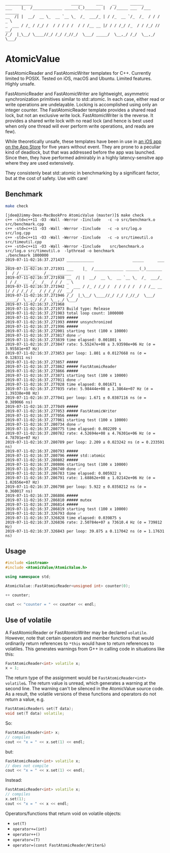 ```
____________                 _____      ___    __      ______
___    |_  /_____________ ______(_)_______ |  / /_____ ___  /___  ______
__  /| |  __/  __ \_  __ `__ \_  /_  ___/_ | / /_  __ `/_  /_  / / /  _ \
_  ___ / /_ / /_/ /  / / / / /  / / /__ __ |/ / / /_/ /_  / / /_/ //  __/
/_/  |_\__/ \____//_/ /_/ /_//_/  \___/ _____/  \__,_/ /_/  \__,_/ \___/
```

# AtomicValue

FastAtomicReader and FastAtomicWriter templates for C++. Currently limited to
POSIX. Tested on iOS, macOS and Ubuntu. Limited features. Highly unsafe.

FastAtomicReader and FastAtomicWriter are lightweight, asymmetric
synchronization primitives similar to std::atomic. In each case, either read
or write operations are undelayable. Locking is accomplished using only an
integer counter. The FastAtomicReader template provides a shared read lock, but
not an exclusive write lock. FastAtomicWriter is the reverse. It provides a
shared write lock with no read lock (and hence is best used when only one
thread will ever perform write operations, and reads are few).

While theoretically unsafe, these templates have been in use in [an iOS app on
the App Store](https://itunes.apple.com/us/app/cpyn/id929721548?mt=8) for five
years without event. They are prone to a peculiar kind
of deadlock, but that was addressed before the app was launched. Since then,
they have performed admirably in a highly latency-sensitve app where they are
used extensively.

They consistenly beat std::atomic in benchmarking by a significant factor, but
at the cost of safety. Use with care!

## Benchmark

```bash
make check
```

```
[jdee@Jimmy-Dees-MacBookPro AtomicValue (master)]$ make check
c++ -std=c++11 -O3 -Wall -Werror -Iinclude   -c -o src/benchmark.o src/benchmark.cpp
c++ -std=c++11 -O3 -Wall -Werror -Iinclude   -c -o src/log.o src/log.cpp
c++ -std=c++11 -O3 -Wall -Werror -Iinclude   -c -o src/timeutil.o src/timeutil.cpp
c++ -std=c++11 -O3 -Wall -Werror -Iinclude    src/benchmark.o src/log.o src/timeutil.o  -lpthread -o benchmark
./benchmark 1000000
2019-07-11-02:16:37.271437 ____________                 _____      ___    __      ______
2019-07-11-02:16:37.271931 ___    |_  /_____________ ______(_)_______ |  / /_____ ___  /___  ______
2019-07-11-02:16:37.271938 __  /| |  __/  __ \_  __ `__ \_  /_  ___/_ | / /_  __ `/_  /_  / / /  _ \
2019-07-11-02:16:37.271942 _  ___ / /_ / /_/ /  / / / / /  / / /__ __ |/ / / /_/ /_  / / /_/ //  __/
2019-07-11-02:16:37.271946 /_/  |_\__/ \____//_/ /_/ /_//_/  \___/ _____/  \__,_/ /_/  \__,_/ \___/
2019-07-11-02:16:37.271968
2019-07-11-02:16:37.271973 Build type: Release
2019-07-11-02:16:37.271983 total loop count: 1000000
2019-07-11-02:16:37.271989 #####
2019-07-11-02:16:37.271993 ##### unsynchronized
2019-07-11-02:16:37.271996 #####
2019-07-11-02:16:37.272001 starting test (100 x 10000)
2019-07-11-02:16:37.273817 done ✅
2019-07-11-02:16:37.273839 time elapsed: 0.001801 s
2019-07-11-02:16:37.273847 rate: 5.55247e+08 ± 3.93598e+06 Hz (σ = 3.95581e+07 Hz)
2019-07-11-02:16:37.273853 per loop: 1.801 ± 0.0127668 ns (σ = 0.128311 ns)
2019-07-11-02:16:37.273857 #####
2019-07-11-02:16:37.273862 ##### FastAtomicReader
2019-07-11-02:16:37.273866 #####
2019-07-11-02:16:37.273871 starting test (100 x 10000)
2019-07-11-02:16:37.277011 done ✅
2019-07-11-02:16:37.277028 time elapsed: 0.001671 s
2019-07-11-02:16:37.277035 rate: 5.98444e+08 ± 1.3864e+07 Hz (σ = 1.39338e+08 Hz)
2019-07-11-02:16:37.277041 per loop: 1.671 ± 0.0387116 ns (σ = 0.389066 ns)
2019-07-11-02:16:37.277049 #####
2019-07-11-02:16:37.277053 ##### FastAtomicWriter
2019-07-11-02:16:37.277056 #####
2019-07-11-02:16:37.277061 starting test (100 x 10000)
2019-07-11-02:16:37.280734 done ✅
2019-07-11-02:16:37.280775 time elapsed: 0.002209 s
2019-07-11-02:16:37.280782 rate: 4.52694e+08 ± 4.76301e+06 Hz (σ = 4.78701e+07 Hz)
2019-07-11-02:16:37.280789 per loop: 2.209 ± 0.023242 ns (σ = 0.233591 ns)
2019-07-11-02:16:37.280793 #####
2019-07-11-02:16:37.280796 ##### std::atomic
2019-07-11-02:16:37.280802 #####
2019-07-11-02:16:37.280806 starting test (100 x 10000)
2019-07-11-02:16:37.286740 done ✅
2019-07-11-02:16:37.286783 time elapsed: 0.005922 s
2019-07-11-02:16:37.286791 rate: 1.68862e+08 ± 1.02142e+06 Hz (σ = 1.02656e+07 Hz)
2019-07-11-02:16:37.286798 per loop: 5.922 ± 0.0358212 ns (σ = 0.360017 ns)
2019-07-11-02:16:37.286806 #####
2019-07-11-02:16:37.286810 ##### mutex
2019-07-11-02:16:37.286814 #####
2019-07-11-02:16:37.286819 starting test (100 x 10000)
2019-07-11-02:16:37.326793 done ✅
2019-07-11-02:16:37.326828 time elapsed: 0.039875 s
2019-07-11-02:16:37.326836 rate: 2.50784e+07 ± 73610.4 Hz (σ = 739812 Hz)
2019-07-11-02:16:37.326843 per loop: 39.875 ± 0.117042 ns (σ = 1.17631 ns)
```

## Usage

```cpp
#include <iostream>
#include <AtomicValue/AtomicValue.h>

using namespace std;

AtomicValue::FastAtomicReader<unsigned int> counter(0);

++ counter;

cout << "counter = " << counter << endl;

```

## Use of volatile

A FastAtomicReader or FastAtomicWriter may be declared `volatile`. However, note
that certain operators and member functions that would ordinarily return
references to `*this` would have to return references to volatiles. This
generates warnings from G++ in calling code in situations like this:

```cpp
FastAtomicReader<int> volatile x;
x = 1;
```

The return type of the assignment would be `FastAtomicReader<int> volatile&`.
The return value is unread, which generates a warning at the second line. The
warning can't be silenced in the AtomicValue source code. As a result, the
volatile versions of these functions and operators do not return a value, e.g.

```cpp
FastAtomicReader& set(T data);
void set(T data) volatile;
```

So:

```cpp
FastAtomicReader<int> x;
// compiles
cout << "x = " << x.set(1) << endl;
```

but:

```cpp
FastAtomicReader<int> volatile x;
// does not compile
cout << "x = " << x.set(1) << endl;
```

Instead:

```cpp
FastAtomicReader<int> volatile x;
// compiles
x.set(1);
cout << "x = " << x << endl;
```

Operators/functions that return void on volatile objects:

- `set(T)`
- `operator+=(int)`
- `operator++()`
- `operator=(T)`
- `operator=(const FastAtomicReader/Writer&)`
